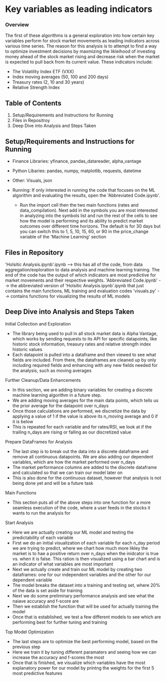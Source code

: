 # Key variables as leading  indicators

### Overview
The first of these algorithms is a general exploration into how certain key variables perform for stock market movements as leading indicators across various time series. The reason for this analysis is to attempt to find a way to optimize investment decisions by maxmizing the likleihood of investing money ahead of the stock market rising and decrease risk when the market is expected to pull back from its current value.
These indicators include:
- The Volatility Index ETF (VXX)
- Index moving averages (50, 100 and 200 days)
- Treasury rates (2, 10 and 30 years)
- Relative Strength Index

## Table of Contents
1. Setup/Requirements and Instructions for Running 
2. Files in Repositroy
3. Deep Dive into Analysis and Steps Taken

## Setup/Requirements and Instructions for Running 
- Finance Libraries: yfinance, pandas_datareader, alpha_vantage
- Python Libaries: pandas, numpy, matplotlib, requests, datetime
- Other: Visuals, json

- Running: If only interested in running the code that focuses on the ML algorithm and evaluating the results, open the 'Abbreviated Code.ipynb'.
    - Run the import cell then the two main functions (rates and data_compilation). Next add in the symbols you are most interested in analyzing into the symbols list and run the rest of the cells to see how the model is performing and its ability to predict market outcomes over different time horizons. The default is for 30 days but you can switch this to 1, 5, 10, 15, 60, or 90 in the price_change variable of the 'Machine Learning' section

## Files in Repository
'Holsitic Analysis.ipynb'.ipynb --> this has all of the code, from data aggregation/exploration to data analysis and machine learning training. The end of the code has the output of which indicators are most predictive for market movements and their respective weights.
'Abbreviated Code.ipynb' --> the abbreviated version of 'Holsitic Analysis.ipynb'.ipynb that just contains the main functions, ML training and evaluation codes
'visuals.py' --> contains functions for visualizing the results of ML models

## Deep Dive into Analysis and Steps Taken

Initial Collection and Exploration
- The library being used to pull in all stock market data is Alpha Vantage, which works by sending requests to its API for specific datapoints, like historic stock information, treasury rates and relative strength index historic values
- Each datapoint is pulled into a dataframe and then viewed to see what fields are included. From there, the dataframes are cleaned up by only including required fields and enhancing with any new fields needed for the analysis, such as moving averages

Further Cleanup/Data Enhancements
- In this section, we are adding binary variables for creating a discrete machine learning algorithm in a future step.
- We are adding moving averages for the main data points, which tells us the prior average for the datapoint over n_days
- Once those calculations are performed, we discretize the data by applying a value of 1 if the value is above its n_moving average and 0 if it is below
- This is repeated for each variable and for rates/RSI, we look at if the trailing n_days are rising or falling as our discretized value

Prepare DataFrames for Analysis
- The last step is to break out the data into a discrete dataframe and remove all continuous datapoints. We are also adding our dependent variables, which are how the market performed over n_days
- The market performance columns are added to the discrete dataframe and calculated so that we can train our model later on
- This is also done for the continuous dataset, however that analysis is not being done yet and will be a future task

Main Functions
- This section puts all of the above steps into one function for a more seamless execution of the code, where a user feeds in the stocks it wants to run the analysis for

Start Analysis
- Here we are actually creating our ML model and testing the predictability of each variable
- First we do an initial visualization of each variable for each n_day period we are trying to predict, where we chart how much more likley the market is to hae a positive return over n_days when the inidcator is true vs. when it is false. This ration is then visualized using a bar chart and is an indicator of what variables are most important
- Next we actually create and train our ML model by creating two dataframes: one for our independent variables and the other for our dependent variable
- The model breaks the dataset into a training and testing set, where 20% of the data is set aside for training
- Next we do some preliminary performance analysis and see what the naiave accuracy and f-score are
- Then we establish the function that will be used for actually training the model
- Once that is established, we test a few different models to see which are performing best for further tuning and training

Top Model Optimization
- The last steps are to optimize the best performing model, based on the previous step
- Here we train it by tuning different paramaters and seeing how we can increase the accuracy and f-scores the most
- Once that is finished, we visualize which variables have the most explanatory power for our model by printng the weights for the first 5 most predictive features
